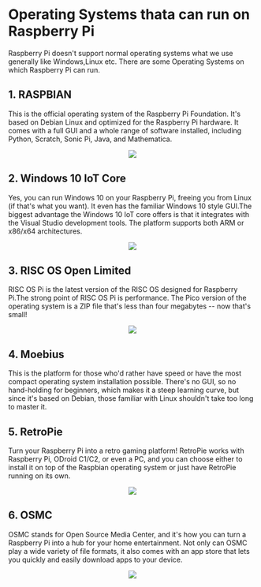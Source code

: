 # Operating Systems thata can run on Raspberry Pi

Raspberry Pi doesn't support normal operating systems what we use generally like Windows,Linux etc.
There are some Operating Systems on which Raspberry Pi can run.  

## 1. RASPBIAN
This is the official operating system of the Raspberry Pi Foundation. It's based on Debian Linux and optimized for the Raspberry Pi hardware. 
It comes with a full GUI and a whole range of software installed, including Python, Scratch, Sonic Pi, Java, and Mathematica. 

<p align="center"> 
<img src="https://user-images.githubusercontent.com/35935951/36862149-ff4ce6ce-1dab-11e8-8129-1cd5eeb38bc0.png">
</p>
   
   

## 2. Windows 10 IoT Core
Yes, you can run Windows 10 on your Raspberry Pi, freeing you from Linux (if that's what you want). 
It even has the familiar Windows 10 style GUI.The biggest advantage the Windows 10 IoT core offers is that it integrates with the Visual Studio development tools. 
The platform supports both ARM or x86/x64 architectures.  

<p align="center"> 
<img src="https://user-images.githubusercontent.com/35935951/36867788-3eb8cdcc-1dbc-11e8-9a02-b2382d976798.jpg">
</p>

## 3. RISC OS Open Limited  

RISC OS Pi is the latest version of the RISC OS designed for Raspberry Pi.The strong point of RISC OS Pi is performance. 
The Pico version of the operating system is a ZIP file that's less than four megabytes -- now that's small!  

<p align="center"> 
<img src="https://user-images.githubusercontent.com/35935951/36862173-0b173be4-1dac-11e8-8b9c-c6caef78d6de.png">
</p>

## 4. Moebius
This is the platform for those who'd rather have speed or have the most compact operating system installation possible. 
There's no GUI, so no hand-holding for beginners, which makes it a steep learning curve, but since it's based on Debian, 
those familiar with Linux shouldn't take too long to master it.  

## 5. RetroPie
Turn your Raspberry Pi into a retro gaming platform! RetroPie works with Raspberry Pi, ODroid C1/C2, or even a PC,
and you can choose either to install it on top of the Raspbian operating system or just have RetroPie running on its own.  

<p align="center"> 
<img src="https://user-images.githubusercontent.com/35935951/36867784-384ebef6-1dbc-11e8-85c2-d8d5afe52b5b.jpg">
</p>

## 6. OSMC
OSMC stands for Open Source Media Center, and it's how you can turn a Raspberry Pi into a hub for your home entertainment.
Not only can OSMC play a wide variety of file formats, it also comes with an app store that lets you quickly and easily
download apps to your device.  

<p align="center"> 
<img src="(https://user-images.githubusercontent.com/35935951/36867792-46d67d60-1dbc-11e8-9696-5b3df74d261c.png">
</p>








